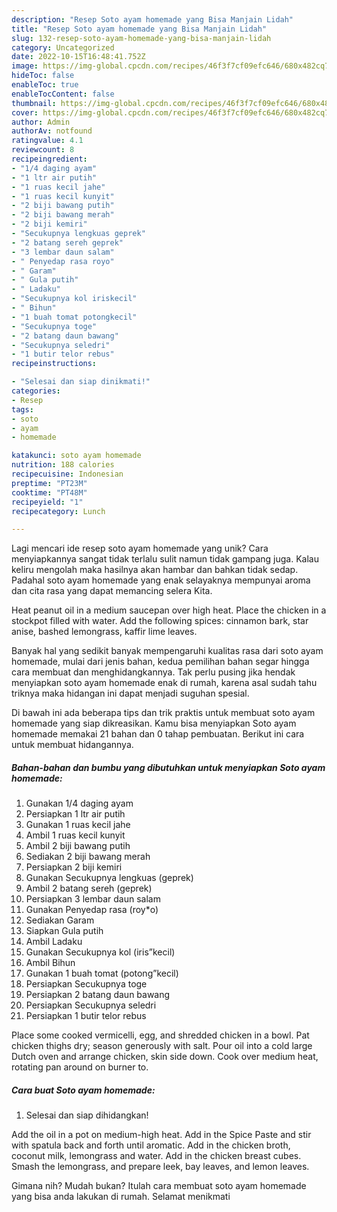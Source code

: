 ```yaml
---
description: "Resep Soto ayam homemade yang Bisa Manjain Lidah"
title: "Resep Soto ayam homemade yang Bisa Manjain Lidah"
slug: 132-resep-soto-ayam-homemade-yang-bisa-manjain-lidah
category: Uncategorized
date: 2022-10-15T16:48:41.752Z
image: https://img-global.cpcdn.com/recipes/46f3f7cf09efc646/680x482cq70/soto-ayam-homemade-foto-resep-utama.jpg
hideToc: false
enableToc: true
enableTocContent: false
thumbnail: https://img-global.cpcdn.com/recipes/46f3f7cf09efc646/680x482cq70/soto-ayam-homemade-foto-resep-utama.jpg
cover: https://img-global.cpcdn.com/recipes/46f3f7cf09efc646/680x482cq70/soto-ayam-homemade-foto-resep-utama.jpg
author: Admin
authorAv: notfound
ratingvalue: 4.1
reviewcount: 8
recipeingredient:
- "1/4 daging ayam"
- "1 ltr air putih"
- "1 ruas kecil jahe"
- "1 ruas kecil kunyit"
- "2 biji bawang putih"
- "2 biji bawang merah"
- "2 biji kemiri"
- "Secukupnya lengkuas geprek"
- "2 batang sereh geprek"
- "3 lembar daun salam"
- " Penyedap rasa royo"
- " Garam"
- " Gula putih"
- " Ladaku"
- "Secukupnya kol iriskecil"
- " Bihun"
- "1 buah tomat potongkecil"
- "Secukupnya toge"
- "2 batang daun bawang"
- "Secukupnya seledri"
- "1 butir telor rebus"
recipeinstructions:

- "Selesai dan siap dinikmati!"
categories:
- Resep
tags:
- soto
- ayam
- homemade

katakunci: soto ayam homemade 
nutrition: 188 calories
recipecuisine: Indonesian
preptime: "PT23M"
cooktime: "PT48M"
recipeyield: "1"
recipecategory: Lunch

---
```





Lagi mencari ide resep soto ayam homemade yang unik? Cara menyiapkannya sangat tidak terlalu sulit namun tidak gampang juga. Kalau keliru mengolah maka hasilnya akan hambar dan bahkan tidak sedap. Padahal soto ayam homemade yang enak selayaknya mempunyai aroma dan cita rasa yang dapat memancing selera Kita.





Heat peanut oil in a medium saucepan over high heat. Place the chicken in a stockpot filled with water. Add the following spices: cinnamon bark, star anise, bashed lemongrass, kaffir lime leaves.

Banyak hal yang sedikit banyak mempengaruhi kualitas rasa dari soto ayam homemade, mulai dari jenis bahan, kedua pemilihan bahan segar hingga cara membuat dan menghidangkannya. Tak perlu pusing jika hendak menyiapkan soto ayam homemade enak di rumah, karena asal sudah tahu triknya maka hidangan ini dapat menjadi suguhan spesial.






Di bawah ini ada beberapa tips dan trik praktis untuk membuat soto ayam homemade yang siap dikreasikan. Kamu bisa menyiapkan Soto ayam homemade memakai 21 bahan dan 0 tahap pembuatan. Berikut ini cara untuk membuat hidangannya.

<!--inarticleads1-->

##### Bahan-bahan dan bumbu yang dibutuhkan untuk menyiapkan Soto ayam homemade:

1. Gunakan 1/4 daging ayam
1. Persiapkan 1 ltr air putih
1. Gunakan 1 ruas kecil jahe
1. Ambil 1 ruas kecil kunyit
1. Ambil 2 biji bawang putih
1. Sediakan 2 biji bawang merah
1. Persiapkan 2 biji kemiri
1. Gunakan Secukupnya lengkuas (geprek)
1. Ambil 2 batang sereh (geprek)
1. Persiapkan 3 lembar daun salam
1. Gunakan  Penyedap rasa (roy*o)
1. Sediakan  Garam
1. Siapkan  Gula putih
1. Ambil  Ladaku
1. Gunakan Secukupnya kol (iris”kecil)
1. Ambil  Bihun
1. Gunakan 1 buah tomat (potong”kecil)
1. Persiapkan Secukupnya toge
1. Persiapkan 2 batang daun bawang
1. Persiapkan Secukupnya seledri
1. Persiapkan 1 butir telor rebus


Place some cooked vermicelli, egg, and shredded chicken in a bowl. Pat chicken thighs dry; season generously with salt. Pour oil into a cold large Dutch oven and arrange chicken, skin side down. Cook over medium heat, rotating pan around on burner to. 

<!--inarticleads2-->

##### Cara buat Soto ayam homemade:


1. Selesai dan siap dihidangkan!

Add the oil in a pot on medium-high heat. Add in the Spice Paste and stir with spatula back and forth until aromatic. Add in the chicken broth, coconut milk, lemongrass and water. Add in the chicken breast cubes. Smash the lemongrass, and prepare leek, bay leaves, and lemon leaves. 

Gimana nih? Mudah bukan? Itulah cara membuat soto ayam homemade yang bisa anda lakukan di rumah. Selamat menikmati
